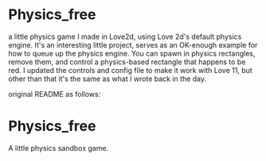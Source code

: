 # Physics_free
a little physics game I made in Love2d, using Love 2d's default physics engine. It's an interesting little project, serves as an OK-enough example for how to queue up the physics engine. You can spawn in physics rectangles, remove them, and control a physics-based rectangle that happens to be red. I updated the controls and config file to make it work with Love 11, but other than that it's the same as what I wrote back in the day.

original README as follows:

# Physics_free
A little physics sandbox game.
